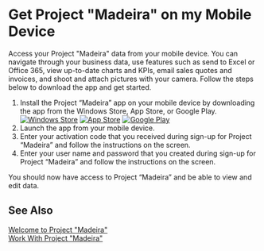 <properties
	pageTitle="Get Project “Madeira” on my Mobile Device | Project “Madeira”"
    description="Get the app for your mobile device."
	services=""
	documentationCenter="Madeira"
	authors="edupont"/>

# Get Project "Madeira" on my Mobile Device
Access your Project "Madeira" data from your mobile device. You can navigate through your business data, use features such as send to Excel or Office 365, view up-to-date charts and KPIs, email sales quotes and invoices, and shoot and attach pictures with your camera. Follow the steps below to download the app and get started.

1. Install the Project “Madeira” app on your mobile device by downloading the app from the Windows Store, App Store, or Google Play.  
[![Windows Store](/media/windowsstore_h96px.png)](http://go.microsoft.com/fwlink/?LinkId=734848) [![App Store](/media/appstore_h96px.png)](http://go.microsoft.com/fwlink/?LinkId=734847) 
[![Google Play](/media/googleplay_h96px.png)](http://go.microsoft.com/fwlink/?LinkId=734849)
2. Launch the app from your mobile device.
3. Enter your activation code that you received during sign-up for Project “Madeira” and follow the instructions on the screen.
4. Enter your user name and password that you created during sign-up for Project “Madeira” and follow the instructions on the screen.

You should now have access to Project “Madeira” and be able to view and edit data.

## See Also
[Welcome to Project "Madeira"](madeira-get-started.md)  
[Work With Project "Madeira"](ui-work-product.md)  
